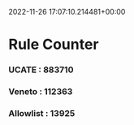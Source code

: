 2022-11-26 17:07:10.214481+00:00
# Rule Counter 
 ### UCATE : 883710

 ### Veneto : 112363

 ### Allowlist : 13925